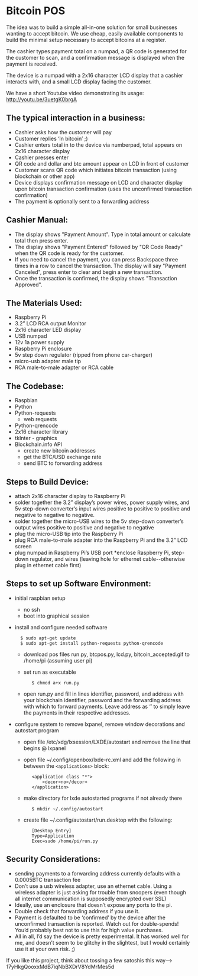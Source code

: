Bitcoin POS
===========
The idea was to build a simple all-in-one solution for small businesses wanting to accept bitcoin. We use cheap, easily available components to build the minimal setup necessary to accept bitcoins at a register.

The cashier types payment total on a numpad, a QR code is generated for the customer to scan, and a confirmation message is displayed when the payment is received.

The device is a numpad with a 2x16 character LCD display that a cashier interacts with, and a small LCD display facing the customer. 

We have a short Youtube video demonstrating its usage: http://youtu.be/3uetgK0brgA

The typical interaction in a business:
--------------------------------------
* Cashier asks how the customer will pay
* Customer replies ‘In bitcoin’ ;)
* Cashier enters total in to the device via numberpad, total appears on 2x16 character display
* Cashier presses enter
* QR code and dollar and btc amount appear on LCD in front of customer
* Customer scans QR code which initiates bitcoin transaction (using blockchain or other app)
* Device displays confirmation message on LCD and character display upon bitcoin transaction confirmation (uses the unconfirmed transaction confirmation)
* The payment is optionally sent to a forwarding address

Cashier Manual:
---------------
* The display shows "Payment Amount". Type in total amount or calculate total then press enter.
* The display shows "Payment Entered" followed by "QR Code Ready" when the QR code is ready for the customer.
* If you need to cancel the payment, you can press Backspace three times in a row to cancel the transaction. The display will say "Payment Canceled", press enter to clear and begin a new transaction.
* Once the transaction is confirmed, the display shows "Transaction Approved".

The Materials Used:
-------------------
* Raspberry Pi
* 3.2” LCD RCA output Monitor
* 2x16 character LED display
* USB numpad
* 12v 1a power supply
* Raspberry Pi enclosure
* 5v step down regulator (ripped from phone car-charger)
* micro-usb adapter male tip
* RCA male-to-male adapter or RCA cable

The Codebase:
-------------
* Raspbian
* Python
* Python-requests
   - web requests
* Python-qrencode
* 2x16 character library
* tkInter - graphics
* Blockchain.info API
   - create new bitcoin addresses
   - get the BTC/USD exchange rate
   - send BTC to forwarding address

Steps to Build Device:
----------------------
* attach 2x16 character display to Raspberry Pi
* solder together the 3.2” display’s power wires, power supply wires, and 5v step-down converter’s input wires positive to positive to positive and  negative to negative to negative.
* solder together the micro-USB wires to the 5v step-down converter’s output wires positive to positive and negative to negative
* plug the micro-USB tip into the Raspberry Pi
* plug RCA male-to-male adapter into the Raspberry Pi and the 3.2” LCD screen
* plug numpad in Raspberry Pi’s USB port
*enclose Raspberry Pi, step-down regulator, and wires (leaving hole for ethernet cable--otherwise plug in ethernet cable first)

Steps to set up Software Environment:
--------------------------------------
* initial raspbian setup
   - no ssh
   - boot into graphical session

* install and configure needed software

        $ sudo apt-get update
        $ sudo apt-get install python-requests python-qrencode

   - download pos files run.py, btcpos.py, lcd.py, bitcoin_accepted.gif to /home/pi (assuming user pi)
   - set run as executable

            $ chmod a+x run.py

   - open run.py and fill in lines identifier, password, and address with your blockchain identifier, password and the forwarding address with which to forward payments. Leave address as ‘’ to simply leave the payments in their respective addresses.

* configure system to remove lxpanel, remove window decorations and autostart program
   - open file /etc/xdg/lxsession/LXDE/autostart and remove the line that begins @ lxpanel
   - open file ~/.config/openbox/lxde-rc.xml and add the following in between the `<applications>` block:

            <application class "*">
                <decor>no</decor>
            </application>

   - make directory for lxde autostarted programs if not already there

            $ mkdir ~/.config/autostart

   - create file ~/.config/autostart/run.desktop with the following:

            [Desktop Entry]
            Type=Application
            Exec=sudo /home/pi/run.py

Security Considerations:
------------------------
* sending payments to a forwarding address currently defaults with a 0.0005BTC transaction fee
* Don’t use a usb wireless adapter, use an ethernet cable. Using a wireless adapter is just asking for trouble from snoopers (even though all internet communication is supposedly encrypted over SSL)
* Ideally, use an enclosure that doesn’t expose any ports to the pi.
* Double check that forwarding address if you use it.
* Payment is defaulted to be ‘confirmed’ by the device after the unconfirmed transaction is reported. Watch out for double-spends! You’d probably best not to use this for high value purchases.
* All in all, I’d say the device is pretty experimental. It has worked well for me, and doesn’t seem to be glitchy in the slightest, but I would certainly use it at your own risk. ;)

If you like this project, think about tossing a few satoshis this way--> 17yHkgQooxxMdB7iqNbBXDrV8YdMrMes5d
